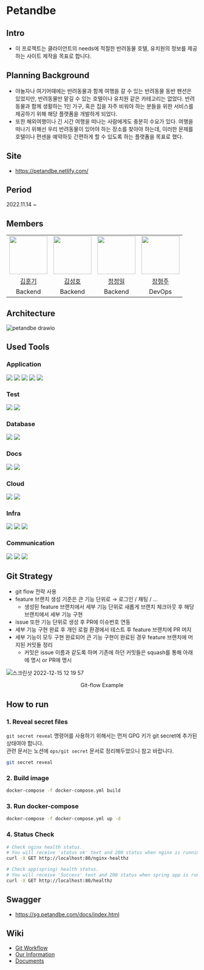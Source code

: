# Petandbe
## Intro

- 이 프로젝트는 클라이언트의 needs에 적절한 반려동물 호텔, 유치원의 정보를 제공하는 사이트 제작을 목표로 합니다.

## Planning Background

- 야놀자나 여기어때에는 반려동물과 함께 여행을 갈 수 있는 반려동물 동반 펜션은 있었지만, 반려동물만 맡길 수 있는 호텔이나 유치원 같은 카테고리는 없었다. 반려동물과 함께 생활하는 1인 가구, 혹은 집을 자주 비워야 하는 분들을 위한 서비스를 제공하기 위해 해당 플랫폼을 개발하게 되었다.
- 또한 해외여행이나 긴 시간 여행을 떠나는 사람에게도 충분히 수요가 있다. 여행을 떠나기 위해선 우리 반려동물이 있어야 하는 장소를 찾아야 하는데, 이러한 문제를 호텔이나 편센을 예약하듯 간편하게 할 수 있도록 하는 플랫폼을 목표로 했다.

## Site
- https://petandbe.netlify.com/

## Period

2022.11.14 ~

## Members

<table>
    <tr>
        <td>
            <a href="https://github.com/HunkiKim">
               <img src="https://avatars.githubusercontent.com/u/66348135?v=4" width="100px" />
            </a>
        </td>
        <td>
            <a href="https://github.com/Kimsunfang">
                <img src="https://avatars.githubusercontent.com/u/108983092?v=4" width="100px"/>
            </a>
        </td>
        <td>
            <a href="https://github.com/12OneTwo12">
                <img src="https://avatars.githubusercontent.com/u/105261146?v=4" width="100px" />
            </a>
        </td>
        <td align="center">
            <a href="https://github.com/hangjoo">
               <img src="https://avatars.githubusercontent.com/u/58524387?v=4" width="100px" />
            </a>
        </td>
    </tr>
    <tr>
        <td align="center"><a href="https://github.com/HunkiKim">김훈기</a></td>
        <td align="center"><a href="https://github.com/Kimsunfang">김성호</a></td>
        <td align="center"><a href="https://github.com/12OneTwo12">정정일</a></td>
        <td align="center"><a href="https://github.com/hangjoo">장형주</a></td>
    </tr>
    <tr>
        <td align="center"><a>Backend</a></td>
        <td align="center"><a>Backend</a></td>
        <td align="center"><a>Backend</a></td>
        <td align="center"><a>DevOps</a></td>
    </tr>
</table>

## Architecture

![petandbe drawio](https://user-images.githubusercontent.com/66348135/210694150-3e96dc34-7289-470f-b891-d65783edbd29.png)

## Used Tools

### Application

<a href="https://openjdk.org/projects/jdk/11/"><img src="https://img.shields.io/badge/JAVA 11-007396?style=for-the-badge&logo=Java&logoColor=white"/></a>
 <a href="https://gradle.org/"><img src="https://img.shields.io/badge/Gradle 7.5.1-02303A?style=for-the-badge&logo=Gradle&logoColor=white"></a>
 <a href="https://spring.io/projects/spring-boot/"><img src="https://img.shields.io/badge/Spring Boot 2.7.0-6DB33F?style=for-the-badge&logo=Spring Boot&logoColor=white"></a>
 <a href="https://spring.io/projects/spring-data-jpa"><img src="https://img.shields.io/badge/Spring Data Jpa-6DB33F?style=for-the-badge&logo=Spring Data Jpa&logoColor=white"></a>
 <a href="http://querydsl.com/"><img src="https://img.shields.io/badge/Query Dsl 5.0-6DB33F?style=for-the-badge&logo=Query DSL&logoColor=white"></a>

### Test

<a href="https://junit.org/junit5/"><img src="https://img.shields.io/badge/JUnit5-25A162?style=for-the-badge&logo=JUnit5&logoColor=white"></a>
 <a href="https://site.mockito.org/"><img src="https://img.shields.io/badge/Mockito-25A162?style=for-the-badge&logo=Mockito&logoColor=white"></a>

### Database

<a href="https://www.mysql.com/"><img src="https://img.shields.io/badge/MySql 8-4479A1?style=for-the-badge&logo=MySQL&logoColor=white"></a>
 <a href="https://redis.io/"><img src="https://img.shields.io/badge/Redis-DC382D?style=for-the-badge&logo=Redis&logoColor=white"></a>

### Docs

<a href="https://swagger.io/"><img src="https://img.shields.io/badge/Swagger-85EA2D?style=for-the-badge&logo=Swagger&logoColor=black"></a>
 <a href="https://spring.io/projects/spring-restdocs"><img src="https://img.shields.io/badge/Spring Rest Docs-6DB33F?style=for-the-badge&logo=Read The Docs&logoColor=white"></a>

### Cloud

<a href="https://aws.amazon.com/ko/?nc2=h_lg"><img src="https://img.shields.io/badge/EC2-FF9900?style=for-the-badge&logo=Amazon EC2&logoColor=white"></a>
 <a href="https://aws.amazon.com/ko/?nc2=h_lg"><img src="https://img.shields.io/badge/Route53-782A90?style=for-the-badge&logo=&logoColor=white"></a>

### Infra

<a href="https://docs.docker.com/get-docker/"><img src="https://img.shields.io/badge/Docker-2496ED?style=for-the-badge&logo=Docker&logoColor=white"></a>
 <a href="https://docs.docker.com/compose/install/"><img src="https://img.shields.io/badge/Docker_Compose-2496ED?style=for-the-badge&logo=Docker&logoColor=white"></a>
 <a href="https://www.nginx.com/"><img src="https://img.shields.io/badge/NGinx-009639?style=for-the-badge&logo=Nginx&logoColor=white"></a>

### Communication

<a href="https://github.com/"><img src="https://img.shields.io/badge/github-181717?style=for-the-badge&logo=github&logoColor=white"></a>
 <a href="https://slack.com/intl/ko-kr/"><img src="https://img.shields.io/badge/slack-4A154B?style=for-the-badge&logo=slack&logoColor=white"></a>
 <a href="https://www.notion.so/"><img src="https://img.shields.io/badge/notion-000000?style=for-the-badge&logo=notion&logoColor=white"></a>

## Git Strategy

- git flow 전략 사용
- feature 브랜치 생성 기준은 큰 기능 단위로 → 로그인 / 채팅 / …
  - 생성된 feature 브랜치에서 세부 기능 단위로 새롭게 브랜치 체크아웃 후 해당 브랜치에서 세부 기능 구현
- issue 또한 기능 단위로 생성 후 PR에 이슈번호 연동
- 세부 기능 구현 완료 후 개인 로컬 환경에서 테스트 후 feature 브랜치에 PR 머지
- 세부 기능이 모두 구현 완료되어 큰 기능 구현이 완료된 경우 feature 브랜치에 머지된 커밋들 정리
  - 커밋은 issue 이름과 같도록 하며 기존에 하던 커밋들은 squash를 통해 아래에 명시 or PR에 명시

![스크린샷 2022-12-15 12 19 57](https://user-images.githubusercontent.com/66348135/207764903-3d812cf3-a569-4e6a-8c63-a99cd12d5012.png)

<p align="center">Git-flow Example</p>

## How to run

### 1. Reveal secret files

`git secret reveal` 명령어를 사용하기 위해서는 먼저 GPG 키가 git secret에 추가된 상태여야 합니다.  
관련 문서는 노션에 `ops/git secret` 문서로 정리해두었으니 참고 바랍니다.

```bash
git secret reveal
```

### 2. Build image

```bash
docker-compose -f docker-compose.yml build
```

### 3. Run docker-compose

```bash
docker-compose -f docker-compose.yml up -d
```

### 4. Status Check

```bash
# Check nginx health status.
# You will receive 'status ok' text and 200 status when nginx is running.
curl -X GET http://localhost:80/nginx-healthz

# Check app(spring) health status.
# You will receive 'Success' text and 200 status when spring app is running.
curl -X GET http://localhost:80/healthz
```
## Swagger
- https://sg.petandbe.com/docs/index.html
## Wiki

- [Git Workflow](https://fork-hound-0c2.notion.site/Git-Worflow-c2bbf00ce4574540b5706a3f15cb0771)
- [Our Information](https://fork-hound-0c2.notion.site/a49ab997157a4abb98c08069a6d002cc)
- [Documents](https://fork-hound-0c2.notion.site/5e74039e402d4351ade9f92329f310ea)
